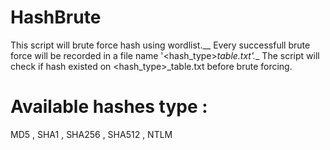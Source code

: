 # HashBrute
This script will brute force hash using wordlist.__
Every successfull brute force will be recorded in a file name '<hash_type>_table.txt'.__
The script will check if hash existed on <hash_type>_table.txt before brute forcing.

# Available hashes type :
MD5   ,   SHA1    ,   SHA256    ,   SHA512    ,   NTLM
